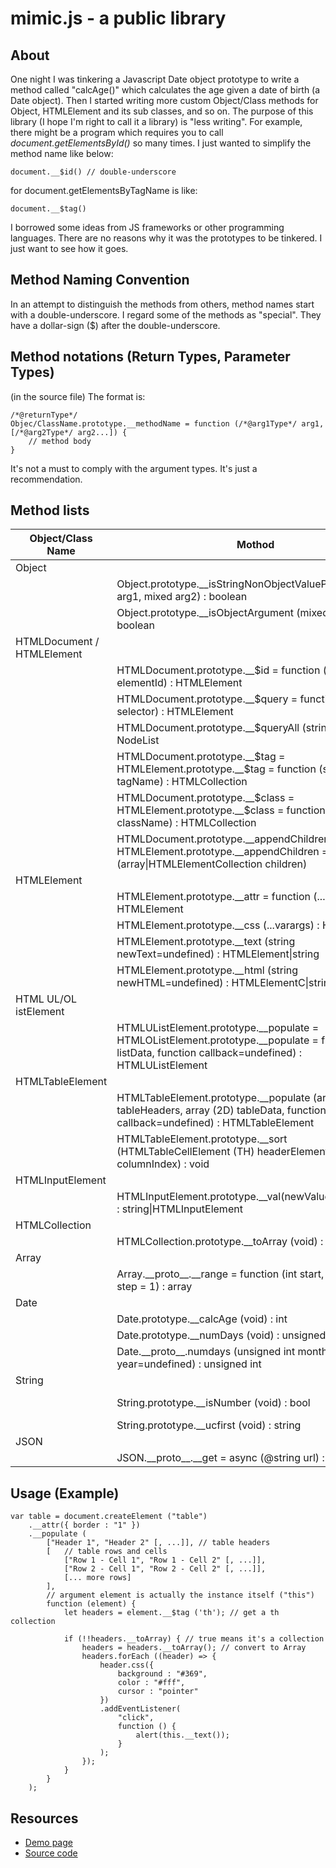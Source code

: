 # mimic.js - a public library

## About
One night I was tinkering a Javascript Date object prototype to write a method called "calcAge()" which calculates the age given a date of birth (a Date object). Then I started writing more custom Object/Class methods for Object, HTMLElement and its sub classes, and so on. The purpose of this library (I hope I'm right to call it a library) is "less writing". For example, there might be a program which requires you to call *document.getElementsById()* so many times. I just wanted to simplify the method name like below:
```
document.__$id() // double-underscore
```
for document.getElementsByTagName is like:
```
document.__$tag()
```
I borrowed some ideas from JS frameworks or other programming languages. There are no reasons why it was the prototypes to be tinkered. I just want to see how it goes.


## Method Naming Convention
In an attempt to distinguish the methods from others, method names start with a double-underscore. I regard some of the methods as "special". They have a dollar-sign ($) after the double-underscore.


## Method notations (Return Types, Parameter Types)
(in the source file) The format is:
```
/*@returnType*/
Objec/ClassName.prototype.__methodName = function (/*@arg1Type*/ arg1, [/*@arg2Type*/ arg2...]) {
    // method body
}
```
It's not a must to comply with the argument types. It's just a recommendation.

## Method lists
|Object/Class Name| Mothod|Equivalent to|
|---|---|---|
|Object| | |
||Object.prototype.__isStringNonObjectValuePair (mixed arg1, mixed arg2) : boolean|N/A - This is used to check the argment is a key/value pair.|
||Object.prototype.__isObjectArgument (mixed arg1) : boolean|N/A|
|HTMLDocument / HTMLElement|||
||HTMLDocument.prototype.__$id = function (string elementId) : HTMLElement|document.getElementById ()|
||HTMLDocument.prototype.__$query = function (string selector) : HTMLElement|document.querySelector ()|
||HTMLDocument.prototype.__$queryAll (string selector) : NodeList|document.querySelectorAll ()|
||HTMLDocument.prototype.\_\_$tag = HTMLElement.prototype.__$tag = function (string tagName) : HTMLCollection|document.getElementsByTagName ()|
||HTMLDocument.prototype.\_\_$class = HTMLElement.prototype.__$class = function (string className) : HTMLCollection|document.getElementsByClassName ()|
||HTMLDocument.prototype.\_\_appendChildren = HTMLElement.prototype.__appendChildren = function (array\|HTMLElementCollection children)|N/A - Modified version of appendChild ()|
|HTMLElement|||
||HTMLElement.prototype.__attr = function (...varargs) : HTMLElement| htmlElement.setAttribute () or JQuery.attr ()|
||HTMLElement.prototype.__css (...varargs) : HTMLElement|JQuery.css()|
||HTMLElement.prototype.__text (string newText=undefined)  : HTMLElement\|string|JQuery.text ()|
||HTMLElement.prototype.__html (string newHTML=undefined) : HTMLElementC\|string|JQuery.html ()|
|HTML UL/OL istElement|||
||HTMLUListElement.prototype.\_\_populate = HTMLOListElement.prototype.__populate = function (array listData, function callback=undefined) : HTMLUListElement|N/A - Polulate the list element. Callback can be used, for example. to style the list items.|
|HTMLTableElement|||
||HTMLTableElement.prototype.__populate (array tableHeaders, array (2D) tableData, function callback=undefined) : HTMLTableElement|N/A - Populate the table element.|
||HTMLTableElement.prototype.__sort (HTMLTableCellElement (TH) headerElement, int columnIndex) : void|NA - Sort table data by column|
|HTMLInputElement|||
||HTMLInputElement.prototype.__val(newValue=undefiened) : string\|HTMLInputElement |JQuery.val ()|
|HTMLCollection|||
||HTMLCollection.prototype.__toArray (void) : array|N/A (uses Array.prototype.slice.call)|
|Array||
||Array.\_\_proto__.__range = function (int start, int end, int step = 1) : array | Python.range() - Object method|
|Date|
||Date.prototype.__calcAge (void) : int|N/A|
||Date.prototype.__numDays (void) : unsigned int|N/A - Instance method|
||Date.\_\_proto__.numdays (unsigned int month, unsigned int year=undefined) : unsigned int|N/A - Object method|
|String|||
||String.prototype.__isNumber (void) : bool|N/A - Checks if the string is a valid number|
||String.prototype.__ucfirst (void) : string|N/A - Uppercase the first letter| 
|JSON|||
||JSON.\_\_proto__.__get = async (@string url) : Promise|N/A - uses fetch () and Promise ()|

## Usage (Example)
```
var table = document.createElement ("table")
    .__attr({ border : "1" })
    .__populate (
        ["Header 1", "Header 2" [, ...]], // table headers
        [   // table rows and cells
            ["Row 1 - Cell 1", "Row 1 - Cell 2" [, ...]],
            ["Row 2 - Cell 1", "Row 2 - Cell 2" [, ...]],
            [... more rows]
        ],
        // argument element is actually the instance itself ("this")
        function (element) {
            let headers = element.__$tag ('th'); // get a th collection

            if (!!headers.__toArray) { // true means it's a collection
                headers = headers.__toArray(); // convert to Array
                headers.forEach ((header) => {
                    header.css({
                        background : "#369",
                        color : "#fff",
                        cursor : "pointer"
                    })
                    .addEventListener(
                        "click",
                        function () {
                            alert(this.__text());
                        }
                    );
                });
            }
        }
    );
```

## Resources
- [Demo page](https://kotarow.github.io/MimicJS/mimicdemo.html)
- [Source code](https://kotarow.github.io/MimicJS/mimic.js)
